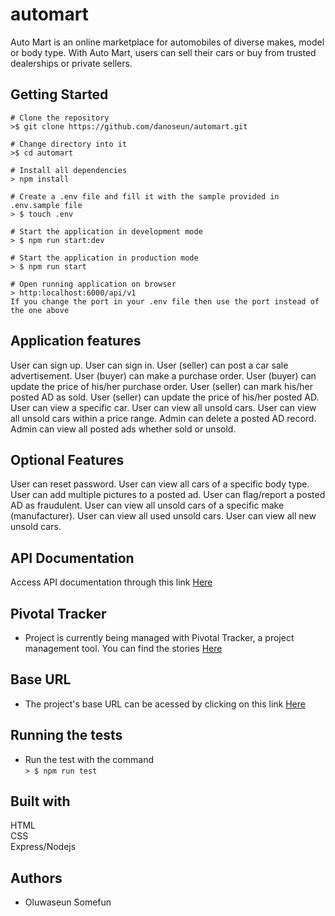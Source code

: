 




# automart
Auto Mart is an online marketplace for automobiles of diverse makes, model or body type. With Auto Mart, users can sell their cars or buy from trusted dealerships or private sellers.




## Getting Started

```
# Clone the repository
>$ git clone https://github.com/danoseun/automart.git

# Change directory into it
>$ cd automart

# Install all dependencies
> npm install

# Create a .env file and fill it with the sample provided in .env.sample file
> $ touch .env

# Start the application in development mode
> $ npm run start:dev

# Start the application in production mode
> $ npm run start

# Open running application on browser
> http:localhost:6000/api/v1
If you change the port in your .env file then use the port instead of the one above

```

## Application features
User can sign up.
User can sign in.
User (seller) can post a car sale advertisement.
User (buyer) can make a purchase order.
User (buyer) can update the price of his/her purchase order.
User (seller) can mark his/her posted AD as sold.
User (seller) can update the price of his/her posted AD.
User can view a specific car.
User can view all unsold cars.
User can view all unsold cars within a price range.
Admin can delete a posted AD record.
Admin can view all posted ads whether sold or unsold.

## Optional Features
User can reset password.
User can view all cars of a specific body type.
User can add multiple pictures to a posted ad.
User can flag/report a posted AD as fraudulent.
User can view all unsold cars of a specific make (manufacturer).
User can view all used unsold cars.
User can view all new unsold cars.

## API Documentation
Access API documentation through this link [Here](https://oluwaseunsomefun.docs.apiary.io/)

## Pivotal Tracker
* Project is currently being managed with Pivotal Tracker, a project management tool. You can find the stories [Here](https://www.pivotaltracker.com/n/projects/2348960)

## Base URL
* The project's base URL can be acessed by clicking on this link [Here](http)

## Running the tests
* Run the test with the command  
`> $ npm run test`
## Built with
HTML  
CSS  
Express/Nodejs

## Authors
* Oluwaseun Somefun
